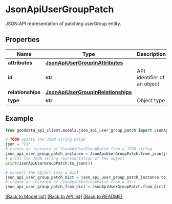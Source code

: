 # JsonApiUserGroupPatch

JSON:API representation of patching userGroup entity.

## Properties

Name | Type | Description | Notes
------------ | ------------- | ------------- | -------------
**attributes** | [**JsonApiUserGroupInAttributes**](JsonApiUserGroupInAttributes.md) |  | [optional] 
**id** | **str** | API identifier of an object | 
**relationships** | [**JsonApiUserGroupInRelationships**](JsonApiUserGroupInRelationships.md) |  | [optional] 
**type** | **str** | Object type | 

## Example

```python
from gooddata_api_client.models.json_api_user_group_patch import JsonApiUserGroupPatch

# TODO update the JSON string below
json = "{}"
# create an instance of JsonApiUserGroupPatch from a JSON string
json_api_user_group_patch_instance = JsonApiUserGroupPatch.from_json(json)
# print the JSON string representation of the object
print(JsonApiUserGroupPatch.to_json())

# convert the object into a dict
json_api_user_group_patch_dict = json_api_user_group_patch_instance.to_dict()
# create an instance of JsonApiUserGroupPatch from a dict
json_api_user_group_patch_from_dict = JsonApiUserGroupPatch.from_dict(json_api_user_group_patch_dict)
```
[[Back to Model list]](../README.md#documentation-for-models) [[Back to API list]](../README.md#documentation-for-api-endpoints) [[Back to README]](../README.md)


